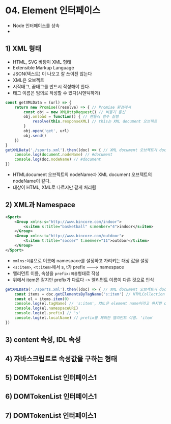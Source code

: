 # 04. Element 인터페이스
- Node 인터페이스를 상속
- 
## 1) XML 형태
- HTML, SVG 바탕이 XML 형태
- Extensible Markup Language
- JSON(텍스트) 이 나오고 잘 쓰이진 않는다
- XML은 오브젝트
- 시작태그, 끝태그를 반드시 작성해야 한다.
- 태그 이름은 임의로 작성할 수 있다(시멘틱하게)
```js
const getXMLData = (url) => {
    return new Promise((resolve) => { // Promise 환경에서
        const obj = new XMLHttpRequest() // 비동기 통신
        obj.onload = function() { // 핸들러 함수 실행
            resolve(this.responseXML) // this는 XML document 오브젝트
        } 
        obj.open('get', url)
        obj.send()
    })
}
getXMLData('./sports.xml').then((doc) => { // XML document 오브젝트가 doc에 설정
    console.log(document.nodeName) // #document
    console.log(doc.nodeName) // #document
})
 ```
- HTMLdocument 오브젝트의 nodeName과 XML document 오브젝트의 nodeName이 같다.
- 대상이 HTML, XML로 다르지만 같게 처리됨

## 2) XML과 Namespace
```xml
<Sport>
    <Group xmlns:s="http://www.bincore.com/indoor">
        <s:item s:title="basketball" s:menber="4">indoor</s:item>
    </Group>
    <Group xmlns:t="http://www.bincore.com/outdoor">
        <t:item t:title="soccer" t:memver="11">outdoor</t:item>
    </Group>    
</Sport>
```
- ```xmlns:이름```으로 이름에 namespace를 설정하고 가리키는 대상 값을 설정
- ```<s:item>```, ```<t:item>```에서 s, t가 prefix ---> namespace
- 엘리먼트 이름, 속성을 ```prefix:이름```형태로 작성
- 위에서 item은 같지만 prefix가 다르다 -> 엘리먼트 이름이 다른 것으로 인식

```js
getXMLData('./sports.xml').then((doc) => { // XML document 오브젝트가 doc에 설정
    const items = doc.getElementsByTagName('s:item') // HTMLCollection 오브젝트에 설정하여 반환
    const el = items.item(0)
    console.log(el.tagName) // 's:item', XML은 element name이라고 하지만 document 프로퍼티에 tagName이 있어서 사
    console.log(el.namespaceURI)
    console.log(el.prefix) // 's'
    console.log(el.localName) // prefix를 제외한 엘리먼트 이름. 'item'
})
```
## 3) content 속성, IDL 속성
## 4) 자바스크립트로 속성값을 구하는 형태
## 5) DOMTokenList 인터페이스1
## 6) DOMTokenList 인터페이스1
## 7) DOMTokenList 인터페이스1